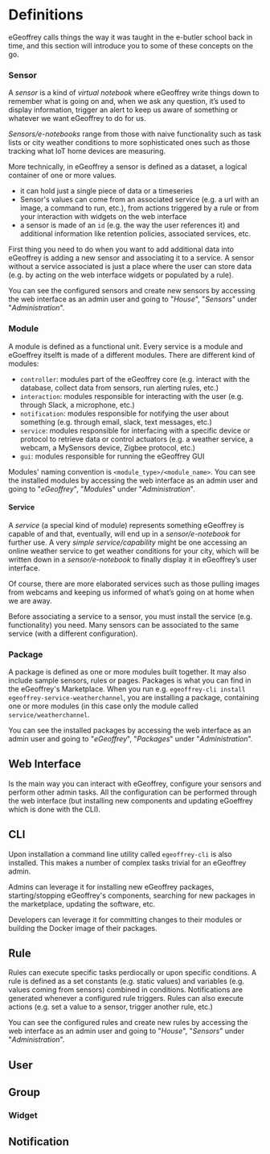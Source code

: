 # Definitions

eGeoffrey calls things the way it was taught in the e-butler school back in time, and this section will introduce you to some of these concepts on the go. 

### Sensor
A *sensor* is a kind of *virtual notebook* where eGeoffrey write things down to remember what is going on and, when we ask any question, it’s used to display information, trigger an alert to keep us aware of something or whatever we want eGeoffrey to do for us. 

*Sensors/e-notebooks* range from those with naive functionality such as task lists or city weather conditions to more sophisticated ones such as those tracking what IoT home devices are measuring.

More technically, in eGeoffrey a sensor is defined as a dataset, a logical container of one or more values.

 * it can hold just a single piece of data or a timeseries
 * Sensor's values can come from an associated service (e.g. a url with an image, a command to run, etc.), from actions triggered by a rule or from your interaction with widgets on the web interface
 * a sensor is made of an `id` (e.g. the way the user references it) and additional information like retention policies, associated services, etc.
    
First thing you need to do when you want to add additional data into eGeoffrey is adding a new sensor and associating it to a service. A sensor without a service associated is just a place where the user can store data (e.g. by acting on the web interface widgets or populated by a rule).

You can see the configured sensors and create new sensors by accessing the web interface as an admin user and going to "*House*", "*Sensors*" under "*Administration*".

### Module
A module is defined as a functional unit. Every service is a module and eGoeffrey itselft is made of a different modules. There are different kind of modules:

 * `controller`: modules part of the eGeoffrey core (e.g. interact with the database, collect data from sensors, run alerting rules, etc.)
 * `interaction`: modules responsible for interacting with the user (e.g. through Slack, a microphone, etc.)
 * `notification`: modules responsible for notifying the user about something (e.g. through email, slack, text messages, etc.)
 * `service`: modules responsible for interfacing with a specific device or protocol to retrieve data or control actuators (e.g. a weather service, a webcam, a MySensors device, Zigbee protocol, etc.)
 * `gui`: modules responsible for running the eGeoffrey GUI

Modules' naming convention is `<module_type>/<module_name>`.
You can see the installed modules by accessing the web interface as an admin user and going to "*eGeoffrey*", "*Modules*" under "*Administration*".

#### Service
A *service* (a special kind of module) represents something eGeoffrey is capable of and that, eventually, will end up in a *sensor/e-notebook* for further use. A very *simple service/capability* might be one accessing an online weather service to get weather conditions for your city, which will be written down in a *sensor/e-notebook* to finally display it in eGeoffrey’s user interface. 

Of course, there are more elaborated services such as those pulling images from webcams and keeping us informed of what’s going on at home when we are away.

Before associating a service to a sensor, you must install the service (e.g. functionality) you need. Many sensors can be associated to the same service (with a different configuration).

### Package
A package is defined as one or more modules built together. It may also include sample sensors, rules or pages. Packages is what you can find in the eGeoffrey's Marketplace. When you run e.g. `egeoffrey-cli install egeoffrey-service-weatherchannel`, you are installing a package,  containing one or more modules (in this case only the module called `service/weatherchannel`.

You can see the installed packages by accessing the web interface as an admin user and going to "*eGeoffrey*", "*Packages*" under "*Administration*".

## Web Interface

Is the main way you can interact with eGeoffrey, configure your sensors and perform other admin tasks. All the configuration can be performed through the web interface (but installing new components and updating eGoeffrey which is done with the CLI). 




## CLI

Upon installation a command line utility  called `egeoffrey-cli` is also installed. This makes a number of complex tasks trivial for an eGeoffrey admin.

Admins can leverage it for installing new eGeoffrey packages, starting/stopping eGeoffrey's components, searching for new packages in the marketplace, updating the software, etc.

Developers can leverage it for committing changes to their modules or building the Docker image of their packages.

## Rule

Rules can execute specific tasks perdiocally or upon specific conditions.
A rule is defined as a set constants (e.g. static values) and variables (e.g. values coming from sensors) combined in conditions. Notifications are generated whenever a configured rule triggers. Rules can also execute actions (e.g. set a value to a sensor, trigger another rule, etc.)

You can see the configured rules and create new rules by accessing the web interface as an admin user and going to "*House*", "*Sensors*" under "*Administration*".

## User

## Group


### Widget



## Notification

